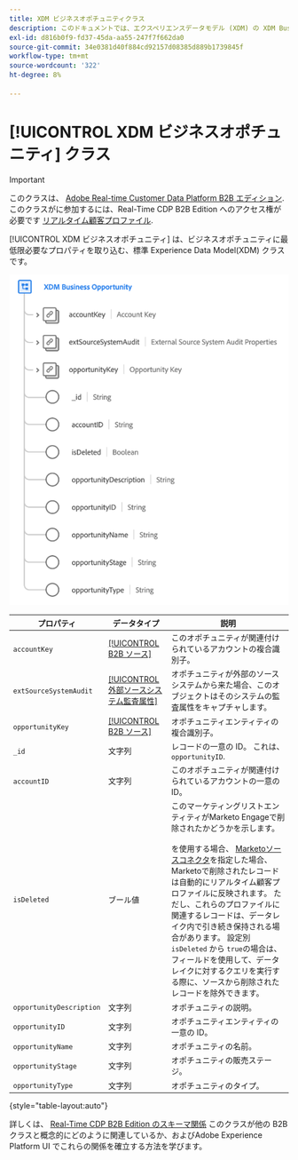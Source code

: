 ```yaml
---
title: XDM ビジネスオポチュニティクラス
description: このドキュメントでは、エクスペリエンスデータモデル (XDM) の XDM Business Opportunity クラスの概要を説明します。
exl-id: d816b0f9-fd37-45da-aa55-247f7f662da0
source-git-commit: 34e0381d40f884cd92157d08385d889b1739845f
workflow-type: tm+mt
source-wordcount: '322'
ht-degree: 8%

---
```


# [!UICONTROL XDM ビジネスオポチュニティ] クラス

>[!IMPORTANT]
>
>このクラスは、 [Adobe Real-time Customer Data Platform B2B エディション](../../../rtcdp/b2b-overview.md). このクラスがに参加するには、Real-Time CDP B2B Edition へのアクセス権が必要です [リアルタイム顧客プロファイル](../../../profile/home.md).

[!UICONTROL XDM ビジネスオポチュニティ] は、ビジネスオポチュニティに最低限必要なプロパティを取り込む、標準 Experience Data Model(XDM) クラスです。

![UI に表示される XDM Business Opportunity クラスの構造](../../images/classes/b2b/business-opportunity.png)

| プロパティ | データタイプ | 説明 |
| --- | --- | --- |
| `accountKey` | [[!UICONTROL B2B ソース]](../../data-types/b2b-source.md) | このオポチュニティが関連付けられているアカウントの複合識別子。 |
| `extSourceSystemAudit` | [[!UICONTROL 外部ソースシステム監査属性]](../../data-types/external-source-system-audit-attributes.md) | オポチュニティが外部のソースシステムから来た場合、このオブジェクトはそのシステムの監査属性をキャプチャします。 |
| `opportunityKey` | [[!UICONTROL B2B ソース]](../../data-types/b2b-source.md) | オポチュニティエンティティの複合識別子。 |
| `_id` | 文字列 | レコードの一意の ID。 これは、 `opportunityID`. |
| `accountID` | 文字列 | このオポチュニティが関連付けられているアカウントの一意の ID。 |
| `isDeleted` | ブール値 | このマーケティングリストエンティティがMarketo Engageで削除されたかどうかを示します。<br><br>を使用する場合、 [Marketoソースコネクタ](../../../sources/connectors/adobe-applications/marketo/marketo.md)を指定した場合、Marketoで削除されたレコードは自動的にリアルタイム顧客プロファイルに反映されます。 ただし、これらのプロファイルに関連するレコードは、データレイク内で引き続き保持される場合があります。 設定別 `isDeleted` から `true`の場合は、フィールドを使用して、データレイクに対するクエリを実行する際に、ソースから削除されたレコードを除外できます。 |
| `opportunityDescription` | 文字列 | オポチュニティの説明。 |
| `opportunityID` | 文字列 | オポチュニティエンティティの一意の ID。 |
| `opportunityName` | 文字列 | オポチュニティの名前。 |
| `opportunityStage` | 文字列 | オポチュニティの販売ステージ。 |
| `opportunityType` | 文字列 | オポチュニティのタイプ。 |

{style=&quot;table-layout:auto&quot;}

詳しくは、 [Real-Time CDP B2B Edition のスキーマ関係](../../tutorials/relationship-b2b.md) このクラスが他の B2B クラスと概念的にどのように関連しているか、およびAdobe Experience Platform UI でこれらの関係を確立する方法を学びます。
